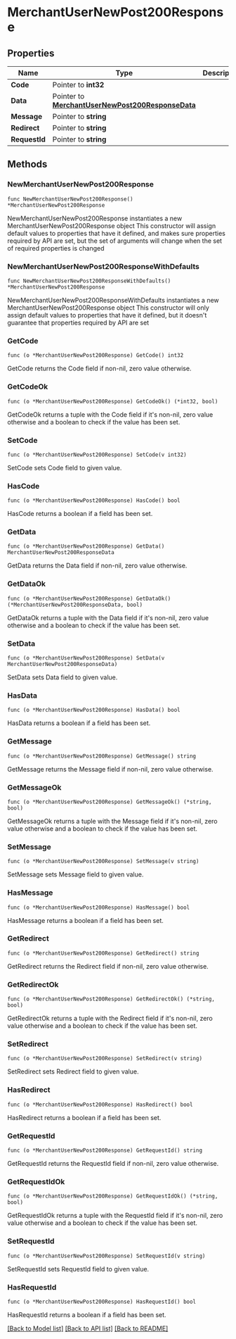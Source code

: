 # MerchantUserNewPost200Response

## Properties

Name | Type | Description | Notes
------------ | ------------- | ------------- | -------------
**Code** | Pointer to **int32** |  | [optional] 
**Data** | Pointer to [**MerchantUserNewPost200ResponseData**](MerchantUserNewPost200ResponseData.md) |  | [optional] 
**Message** | Pointer to **string** |  | [optional] 
**Redirect** | Pointer to **string** |  | [optional] 
**RequestId** | Pointer to **string** |  | [optional] 

## Methods

### NewMerchantUserNewPost200Response

`func NewMerchantUserNewPost200Response() *MerchantUserNewPost200Response`

NewMerchantUserNewPost200Response instantiates a new MerchantUserNewPost200Response object
This constructor will assign default values to properties that have it defined,
and makes sure properties required by API are set, but the set of arguments
will change when the set of required properties is changed

### NewMerchantUserNewPost200ResponseWithDefaults

`func NewMerchantUserNewPost200ResponseWithDefaults() *MerchantUserNewPost200Response`

NewMerchantUserNewPost200ResponseWithDefaults instantiates a new MerchantUserNewPost200Response object
This constructor will only assign default values to properties that have it defined,
but it doesn't guarantee that properties required by API are set

### GetCode

`func (o *MerchantUserNewPost200Response) GetCode() int32`

GetCode returns the Code field if non-nil, zero value otherwise.

### GetCodeOk

`func (o *MerchantUserNewPost200Response) GetCodeOk() (*int32, bool)`

GetCodeOk returns a tuple with the Code field if it's non-nil, zero value otherwise
and a boolean to check if the value has been set.

### SetCode

`func (o *MerchantUserNewPost200Response) SetCode(v int32)`

SetCode sets Code field to given value.

### HasCode

`func (o *MerchantUserNewPost200Response) HasCode() bool`

HasCode returns a boolean if a field has been set.

### GetData

`func (o *MerchantUserNewPost200Response) GetData() MerchantUserNewPost200ResponseData`

GetData returns the Data field if non-nil, zero value otherwise.

### GetDataOk

`func (o *MerchantUserNewPost200Response) GetDataOk() (*MerchantUserNewPost200ResponseData, bool)`

GetDataOk returns a tuple with the Data field if it's non-nil, zero value otherwise
and a boolean to check if the value has been set.

### SetData

`func (o *MerchantUserNewPost200Response) SetData(v MerchantUserNewPost200ResponseData)`

SetData sets Data field to given value.

### HasData

`func (o *MerchantUserNewPost200Response) HasData() bool`

HasData returns a boolean if a field has been set.

### GetMessage

`func (o *MerchantUserNewPost200Response) GetMessage() string`

GetMessage returns the Message field if non-nil, zero value otherwise.

### GetMessageOk

`func (o *MerchantUserNewPost200Response) GetMessageOk() (*string, bool)`

GetMessageOk returns a tuple with the Message field if it's non-nil, zero value otherwise
and a boolean to check if the value has been set.

### SetMessage

`func (o *MerchantUserNewPost200Response) SetMessage(v string)`

SetMessage sets Message field to given value.

### HasMessage

`func (o *MerchantUserNewPost200Response) HasMessage() bool`

HasMessage returns a boolean if a field has been set.

### GetRedirect

`func (o *MerchantUserNewPost200Response) GetRedirect() string`

GetRedirect returns the Redirect field if non-nil, zero value otherwise.

### GetRedirectOk

`func (o *MerchantUserNewPost200Response) GetRedirectOk() (*string, bool)`

GetRedirectOk returns a tuple with the Redirect field if it's non-nil, zero value otherwise
and a boolean to check if the value has been set.

### SetRedirect

`func (o *MerchantUserNewPost200Response) SetRedirect(v string)`

SetRedirect sets Redirect field to given value.

### HasRedirect

`func (o *MerchantUserNewPost200Response) HasRedirect() bool`

HasRedirect returns a boolean if a field has been set.

### GetRequestId

`func (o *MerchantUserNewPost200Response) GetRequestId() string`

GetRequestId returns the RequestId field if non-nil, zero value otherwise.

### GetRequestIdOk

`func (o *MerchantUserNewPost200Response) GetRequestIdOk() (*string, bool)`

GetRequestIdOk returns a tuple with the RequestId field if it's non-nil, zero value otherwise
and a boolean to check if the value has been set.

### SetRequestId

`func (o *MerchantUserNewPost200Response) SetRequestId(v string)`

SetRequestId sets RequestId field to given value.

### HasRequestId

`func (o *MerchantUserNewPost200Response) HasRequestId() bool`

HasRequestId returns a boolean if a field has been set.


[[Back to Model list]](../README.md#documentation-for-models) [[Back to API list]](../README.md#documentation-for-api-endpoints) [[Back to README]](../README.md)


